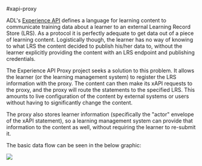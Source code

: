 #xapi-proxy

ADL's [Experience API](https://github.com/adlnet/xAPI-Spec) defines a language for learning content to communicate
training data about a learner to an external Learning Record Store (LRS). As a protocol it is perfectly adequate to get
data out of a piece of learning content. Logistically though, the learner has no way of knowing to what LRS the content
decided to publish his/her data to, without the learner explicitly providing the content with an LRS endpoint and
publishing credentials.

The Experience API Proxy project seeks a solution to this problem. It allows the learner (or the learning management
system) to register the LRS information with the proxy. The content can then make its xAPI requests to the proxy, and
the proxy will route the statements to the specified LRS. This amounts to live configuration of the content by external
systems or users without having to significantly change the content.

The proxy also stores learner information (specifically the "actor" envelope of the xAPI statement), so a learning
management system can provide that information to the content as well, without requiring the learner to re-submit it.

The basic data flow can be seen in the below graphic:
  
![](https://dl.dropboxusercontent.com/u/31705663/xapi_sequence.png)
